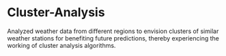 # Cluster-Analysis
Analyzed weather data from different regions to envision clusters of similar weather stations for benefiting future predictions, thereby experiencing the working of cluster analysis algorithms. 
